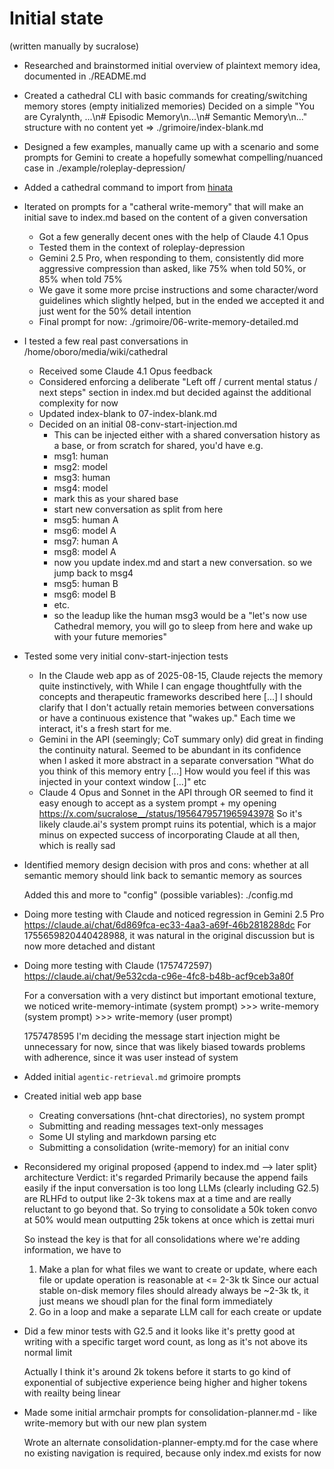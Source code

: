 # Initial state
(written manually by sucralose)

- Researched and brainstormed initial overview of plaintext memory idea, documented in ./README.md
- Created a cathedral CLI with basic commands for creating/switching memory stores (empty initialized memories)
	Decided on a simple "You are Cyralynth, ...\n# Episodic Memory\n...\n#
	Semantic Memory\n..." structure with no content yet
	=> ./grimoire/index-blank.md
- Designed a few examples, manually came up with a scenario and some prompts for
	Gemini to create a hopefully somewhat compelling/nuanced case in
	./example/roleplay-depression/
- Added a cathedral command to import from [hinata](https://github.com/veilm/hinata)
- Iterated on prompts for a "catheral write-memory" that will make an initial
save to index.md based on the content of a given conversation
	- Got a few generally decent ones with the help of Claude 4.1 Opus
	- Tested them in the context of roleplay-depression
	- Gemini 2.5 Pro, when responding to them, consistently did more aggressive
	compression than asked, like 75% when told 50%, or 85% when told 75%
	- We gave it some more prcise instructions and some character/word
	guidelines which slightly helped, but in the ended we accepted it and just
	went for the 50% detail intention
	- Final prompt for now: ./grimoire/06-write-memory-detailed.md
- I tested a few real past conversations in /home/oboro/media/wiki/cathedral
	- Received some Claude 4.1 Opus feedback
	- Considered enforcing a deliberate "Left off / current mental status / next
	steps" section in index.md but decided against the additional complexity for
	now
	- Updated index-blank to 07-index-blank.md
	- Decided on an initial 08-conv-start-injection.md
		- This can be injected either with a shared conversation history as a
		base, or from scratch
		for shared, you'd have e.g.
		- msg1: human
		- msg2: model
		- msg3: human
		- msg4: model
		- mark this as your shared base
		- start new conversation as split from here
		- msg5: human A
		- msg6: model A
		- msg7: human A
		- msg8: model A
		- now you update index.md and start a new conversation. so we jump back to msg4
		- msg5: human B
		- msg6: model B
		- etc.
		- so the leadup like the human msg3 would be a "let's now use Cathedral
		memory, you will go to sleep from here and wake up with your future
		memories"
- Tested some very initial conv-start-injection tests
	- In the Claude web app as of 2025-08-15, Claude rejects the memory quite
	instinctively, with
		While I can engage thoughtfully with the concepts and therapeutic
		frameworks described here [...] I should clarify that I don't actually
		retain memories between conversations or have a continuous existence
		that "wakes up." Each time we interact, it's a fresh start for me.
	- Gemini in the API (seemingly; CoT summary only) did great in finding the
	continuity natural. Seemed to be abundant in its confidence when I asked it
	more abstract in a separate conversation "What do you think of this memory
	entry [...] How would you feel if this was injected in your context window
	[...]" etc
	- Claude 4 Opus and Sonnet in the API through OR seemed to find it easy
	enough to accept as a system prompt + my opening
		https://x.com/sucralose__/status/1956479571965943978
		So it's likely claude.ai's system prompt ruins its potential, which is a
		major minus on expected success of incorporating Claude at all then,
		which is really sad
- Identified memory design decision with pros and cons: whether at all semantic
	memory should link back to semantic memory as sources

	Added this and more to "config" (possible variables): ./config.md
- Doing more testing with Claude and noticed regression in Gemini 2.5 Pro
	https://claude.ai/chat/6d869fca-ec33-4aa3-a69f-46b2818288dc
	For 1755659820440428988, it was natural in the original discussion but is
	now more detached and distant
- Doing more testing with Claude (1757472597)
	https://claude.ai/chat/9e532cda-c96e-4fc8-b48b-acf9ceb3a80f

	For a conversation with a very distinct but important emotional texture, we noticed
	write-memory-intimate (system prompt) >>> write-memory (system prompt) >>> write-memory (user prompt)

	1757478595 I'm deciding the message start injection might be unnecessary for
	now, since that was likely biased towards problems with adherence, since it
	was user instead of system
- Added initial `agentic-retrieval.md` grimoire prompts
- Created initial web app base
	- Creating conversations (hnt-chat directories), no system prompt
	- Submitting and reading messages text-only messages
	- Some UI styling and markdown parsing etc
	- Submitting a consolidation (write-memory) for an initial conv
- Reconsidered my original proposed {append to index.md --> later split} architecture
	Verdict: it's regarded
	Primarily because the append fails easily if the input conversation is too long
	LLMs (clearly including G2.5) are RLHFd to output like 2-3k tokens max at a
	time and are really reluctant to go beyond that. So trying to consolidate a
	50k token convo at 50% would mean outputting 25k tokens at once which is
	zettai muri

	So instead the key is that for all consolidations where we're adding
	information, we have to
	1. Make a plan for what files we want to create or update, where each file
	or update operation is reasonable at <= 2-3k tk
		Since our actual stable on-disk memory files should already always be ~2-3k tk,
		it just means we shoudl plan for the final form immediately
	2. Go in a loop and make a separate LLM call for each create or update
- Did a few minor tests with G2.5 and it looks like it's pretty good at writing
	with a specific target word count, as long as it's not above its normal limit

	Actually I think it's around 2k tokens before it starts to go kind of exponential
	of subjective experience being higher and higher tokens with reailty being linear
- Made some initial armchair prompts for consolidation-planner.md - like
	write-memory but with our new plan system

	Wrote an alternate consolidation-planner-empty.md for the case where no
	existing navigation is required, because only index.md exists for now
